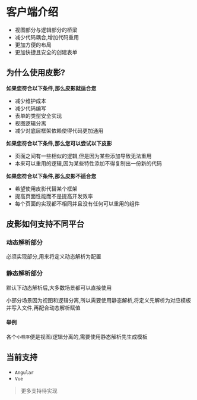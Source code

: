 # 客户端介绍

- 视图部分与逻辑部分的桥梁
- 减少代码耦合,增加代码重用
- 更加方便的布局
- 更加快捷且安全的创建表单

## 为什么使用皮影?

**如果您符合以下条件,那么皮影就适合您**

- 减少维护成本
- 减少代码编写
- 表单的类型安全实现
- 视图逻辑分离
- 减少对底层框架依赖使得代码更加通用

**如果您符合以下条件,那么您可以尝试以下皮影**

- 页面之间有一些相似的逻辑,但是因为某些添加导致无法重用
- 本来可以重用的逻辑,因为某些特性添加不得复制出一份新的代码

**如果您符合以下条件,那么皮影不适合您**

- 希望使用皮影代替某个框架
- 提高页面性能而不是提高开发效率
- 每个页面的实现都不相同并且没有任何可以重用的组件

## 皮影如何支持不同平台

### 动态解析部分

必须实现部分,用来将定义动态解析为配置

### 静态解析部分

默认下动态解析后,大多数场景都可以直接使用

小部分场景因为视图和逻辑分离,所以需要使用静态解析,将定义先解析为对应模板并写入文件,再配合动态解析赋值

#### 举例

各个`小程序`便是视图/逻辑分离的,需要使用静态解析先生成模板

## 当前支持

- `Angular`
- `Vue`

> 更多支持待实现
